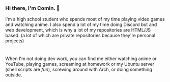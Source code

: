 ### Hi there, I'm Comin. 👋

I'm a high school student who spends most of my time playing video games and watching anime. I also spend a lot of my time doing Discord bot and web development, which is why a lot of my repositories are HTML/JS based. (a lot of which are private repositories because they're personal projects)

#

When I'm not doing dev work, you can find me either watching anime or YouTube, playing games, screaming at homework or my Ubuntu server (shell scripts are *fun*), screwing around with Arch, or doing something outside.
<!--
**CominAtYou/CominAtYou** is a ✨ _special_ ✨ repository because its `README.md` (this file) appears on your GitHub profile.

Here are some ideas to get you started:

- 🔭 I’m currently working on ...
- 🌱 I’m currently learning ...
- 👯 I’m looking to collaborate on ...
- 🤔 I’m looking for help with ...
- 💬 Ask me about ...
- 📫 How to reach me: ...
- 😄 Pronouns: ...
- ⚡ Fun fact: ...
-->
